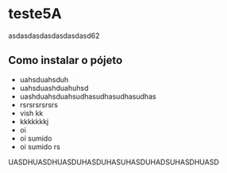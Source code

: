 # teste5A

asdasdasdasdasdasdasd62

## Como instalar o pójeto

- uahsduahsduh
- uahsduashduahuhsd
- uashduahsduahsudhasudhasudhasudhas
- rsrsrsrsrsrs
- vish kk
- kkkkkkkj
- oi
- oi sumido
- oi sumido rs

UASDHUASDHUASDUHASDUHASUHASDUHADSUHASDHUASD
